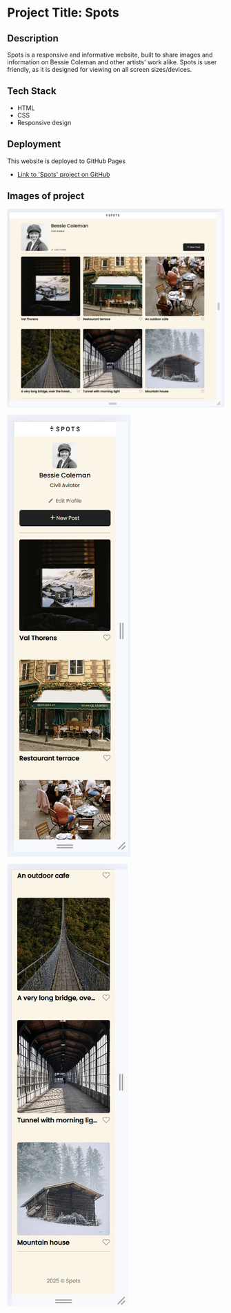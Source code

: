# Project Title: Spots

## Description

Spots is a responsive and informative website, built to share images and information on Bessie Coleman and other artists' work
alike.
Spots is user friendly, as it is designed for viewing on all screen sizes/devices.

## Tech Stack

- HTML
- CSS
- Responsive design

## Deployment

This website is deployed to GitHub Pages

- [Link to 'Spots' project on GitHub](https://banxy26.github.io/se_project_spots/)

## Images of project

![Screenshot of 1440px viewport](./images/Spots-Screenshot-1440px%20view.jpg)

![Screenshot of 320px viewport-top](./images/Spots-Screenshot-320px-top%20view.jpg)

![Screenshot of 320px viewport-bottom](./images/Spots-Screenshot-320px%20bottom%20view.jpg)
